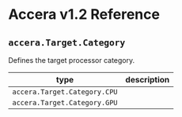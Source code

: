 [//]: # (Project: Accera)
[//]: # (Version: v1.2)

# Accera v1.2 Reference

## `accera.Target.Category`

Defines the target processor category.

type | description
--- | ---
`accera.Target.Category.CPU` |
`accera.Target.Category.GPU` |


<div style="page-break-after: always;"></div>
